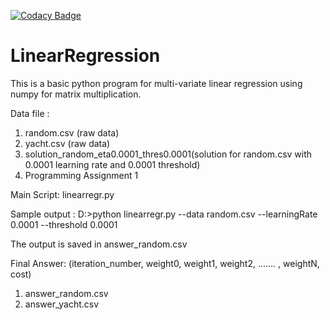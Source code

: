 [![Codacy Badge](https://api.codacy.com/project/badge/Grade/e559a234e8234aa8809b4255c82a69e8)](https://www.codacy.com/manual/HRS5020/LinearRegression-?utm_source=github.com&amp;utm_medium=referral&amp;utm_content=HRS5020/LinearRegression-&amp;utm_campaign=Badge_Grade)
# LinearRegression

This is a basic python program for multi-variate linear regression using numpy for matrix multiplication.

Data file :
1) random.csv (raw data)
2) yacht.csv (raw data)
3) solution_random_eta0.0001_thres0.0001(solution for random.csv with 0.0001 learning rate and 0.0001 threshold)
4) Programming Assignment 1

Main Script: linearregr.py

Sample output : 
D:\>python linearregr.py --data random.csv --learningRate 0.0001 --threshold 0.0001

The output is saved in answer_random.csv

Final Answer: (iteration_number, weight0, weight1, weight2, ....... , weightN, cost)

1) answer_random.csv
2) answer_yacht.csv
